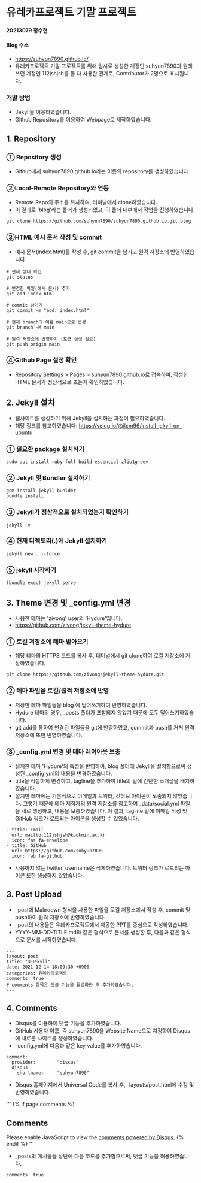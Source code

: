 # 유레카프로젝트 기말 프로젝트
#### 20213079 정수현

#### Blog 주소

- https://suhyun7890.github.io/
- 유레카프로젝트 기말 프로젝트를 위해 임시로 생성한 계정인 suhyun7890과 원래 쓰던 계정인 112jshjsh를 둘 다 사용한 관계로, Contributor가 2명으로 표시됩니다.

### 개발 방법

- Jekyll을 이용하였습니다.
- Github Repository를 이용하여 Webpage로 제작하였습니다.


## 1. Repository

### ① Repository 생성

- Github에서 suhyun7890.github.io라는 이름의 repository를 생성하였습니다.

### ②Local-Remote Repository와 연동

- Remote Repo의 주소를 복사하여, 터미널에서 clone하였습니다.
- 이 결과로 'blog'라는 폴더가 생성되었고, 이 폴더 내부에서 작업을 진행하였습니다.

```
git clone https://github.com/suhyun7890/suhyun7890.github.io.git blog
```

### ③HTML 예시 문서 작성 및 commit

- 예시 문서(index.html)를 작성 후, git commit을 남기고 원격 저장소에 반영하였습니다.

```
# 현재 상태 확인
git status

# 변경한 파일(예시 문서) 추가
git add index.html

# commit 남기기
git commit -m "add: index.html"

# 현재 branch의 이름 main으로 변경
git branch -M main

# 원격 저장소에 반영하기 (토큰 생성 필요)
git push origin main
```

### ④Github Page 설정 확인

- Repository Settings > Pages > suhyun7890.github.io로 접속하여, 작성한 HTML 문서가 정상적으로 뜨는지 확인하였습니다.


## 2. Jekyll 설치

- 웹사이트를 생성하기 위해 Jekyll을 설치하는 과정이 필요하였습니다.
- 해당 링크를 참고하였습니다: https://velog.io/@ilcm96/install-jekyll-on-ubuntu

### ① 필요한 package 설치하기

```
sudo apt install ruby-full build-essential zlib1g-dev
```

### ② Jekyll 및 Bundler 설치하기

```
gem install jekyll bunlder
bundle install
```

### ③ Jekyll가 정상적으로 설치되었는지 확인하기

```
jekyll -v
```

### ④ 현재 디렉토리(.)에 Jekyll 설치하기

```
jekyll new . --force
```

### ⑤ jekyll 시작하기

```
(bundle exec) jekyll serve
```


## 3. Theme 변경 및 _config.yml 변경

- 사용한 테마는 'zivong' user의 'Hydure'입니다.
- https://github.com/zivong/jekyll-theme-hydure

### ① 로컬 저장소에 테마 받아오기

- 해당 테마의 HTTPS 코드를 복사 후, 터미널에서 git clone하여 로컬 저장소에 저장하였습니다.

```
git clone https://github.com/zivong/jekyll-theme-hydure.git
```

### ② 테마 파일을 로컬/원격 저장소에 반영

- 저장한 테마 파일들을 blog 에 덮어쓰기하여 반영하였습니다.
- Hydure 테마의 경우, _posts 폴더가 포함되지 않았기 때문에 모두 덮어쓰기하였습니다.
- git add를 통하여 변경된 파일들을 git에 반영하였고, commit과 push를 거쳐 원격 저장소에 또한 반영하였습니다.

### ③ _config.yml 변경 및 테마 레이아웃 보충

- 설치한 테마 'Hydure'의 특성을 반영하여, blog 폴더에 Jekyll을 설치함으로써 생성된 _config.yml의 내용을 변경하였습니다.
- title을 적절하게 변경하고, tagline을 추가하여 title의 밑에 간단한 소개글을 배치하였습니다.
- 설치한 테마에는 기본적으로 이메일과 트위터, 깃허브 아이콘이 노출되지 않았습니다. 그렇기 때문에 톄마 제작자의 원격 저장소를 참고하여 _data/social.yml 파일을 새로 생성하고, 내용을 보충하였습니다. 이 결과, tagline 밑에 이메일 작성 및 GitHub 링크가 로드되는 아이콘을 생성할 수 있었습니다. 

```
- title: Email
  url: mailto:112jshjsh@kookmin.ac.kr
  icon: fas fa-envelope
- title: GitHub
  url: https://github.com/suhyun7890
  icon: fab fa-github

```

- 사용하지 않는 twitter_username은 삭제하였습니다. 트위터 링크가 로드되는 아이콘 또한 생성하지 않았습니다.


## 3. Post Upload

- _post에 Makrdown 형식을 사용한 파일을 로컬 저장소에서 작성 후, commit 및 push하여 원격 저장소에 반영하였습니다.
- _post의 내용들은 유레카프로젝트에서 제공한 PPT를 중심으로 작성하였습니다.
- YYYY-MM-DD-TITLE.md와 같은 형식으로 문서를 생성한 후, 다음과 같은 형식으로 문서를 시작하였습니다.

```
---
layout: post
title: "②Jekyll"
date: 2021-12-14 18:09:30 +0900
categories: 유레카프로젝트
comments: true
# comments 항목은 댓글 기능을 활성화한 후 추가하였습니다.
---
```


## 4. Comments

- Disqus를 이용하여 댓글 기능을 추가하였습니다.
- GitHub 사용자 이름, 즉 suhyun7890을 Website Name으로 지정하여 Disqus에 새로운 사이트를 생성하였습니다.
- _config.yml에 다음과 같은 key_value를 추가하였습니다.

```
comment:
  provider:        "discus"
  disqus:
    shortname:     "suhyun7890"
```

- Disqus 홈페이지에서 Universal Code를 복사 후, _layouts/post.html에 수정 및 반영하였습니다.

'''
{% if page.comments %}
<h2>Comments</h2>
<div id="disqus_thread"></div>
<script>
    /**
    *  RECOMMENDED CONFIGURATION VARIABLES: EDIT AND UNCOMMENT THE SECTION BELOW TO INSERT DYNAMIC VALUES FROM YOUR PLATFORM OR CMS.
    *  LEARN WHY DEFINING THESE VARIABLES IS IMPORTANT: https://disqus.com/admin/universalcode/#configuration-variables    */
    let PAGE_URL = "{{site.url}}{{page.url}}"
    let PAGE_IDENTIFIER = "{{page.url}}"
    var disqus_config = function () {
    this.page.url = PAGE_URL;  // Replace PAGE_URL with your page's canonical URL variable
    this.page.identifier = PAGE_IDENTIFIER; // Replace PAGE_IDENTIFIER with your page's unique identifier variable
    };
    (function() { // DON'T EDIT BELOW THIS LINE
    var d = document, s = d.createElement('script');
    s.src = 'https://suhyun7890.disqus.com/embed.js';
    s.setAttribute('data-timestamp', +new Date());
    (d.head || d.body).appendChild(s);
    })();
</script>
<noscript>Please enable JavaScript to view the <a href="https://disqus.com/?ref_noscript">comments powered by Disqus.</a></noscript>
{% endif %}
'''

- _posts의 게시물들 상단에 다음 코드를 추가함으로써, 댓글 기능을 허용하였습니다.

```
comments: true
```
